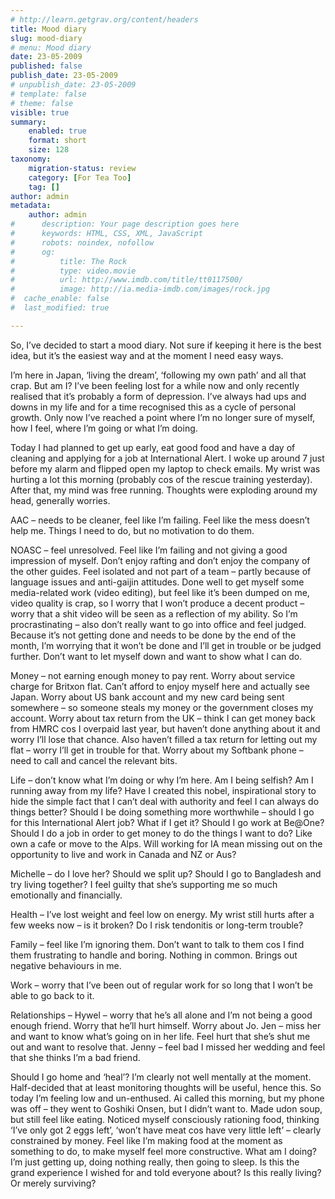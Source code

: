 ```yaml
---
# http://learn.getgrav.org/content/headers
title: Mood diary
slug: mood-diary
# menu: Mood diary
date: 23-05-2009
published: false
publish_date: 23-05-2009
# unpublish_date: 23-05-2009
# template: false
# theme: false
visible: true
summary:
    enabled: true
    format: short
    size: 128
taxonomy:
    migration-status: review
    category: [For Tea Too]
    tag: []
author: admin
metadata:
    author: admin
#      description: Your page description goes here
#      keywords: HTML, CSS, XML, JavaScript
#      robots: noindex, nofollow
#      og:
#          title: The Rock
#          type: video.movie
#          url: http://www.imdb.com/title/tt0117500/
#          image: http://ia.media-imdb.com/images/rock.jpg
#  cache_enable: false
#  last_modified: true

---
```


So, I’ve decided to start a mood diary. Not sure if keeping it here is the best idea, but it’s the easiest way and at the moment I need easy ways.

I’m here in Japan, ‘living the dream’, ‘following my own path’ and all that crap. But am I? I’ve been feeling lost for a while now and only recently realised that it’s probably a form of depression. I’ve always had ups and downs in my life and for a time recognised this as a cycle of personal growth. Only now I’ve reached a point where I’m no longer sure of myself, how I feel, where I’m going or what I’m doing.

Today I had planned to get up early, eat good food and have a day of cleaning and applying for a job at International Alert. I woke up around 7 just before my alarm and flipped open my laptop to check emails. My wrist was hurting a lot this morning (probably cos of the rescue training yesterday). After that, my mind was free running. Thoughts were exploding around my head, generally worries.

AAC – needs to be cleaner, feel like I’m failing. Feel like the mess doesn’t help me. Things I need to do, but no motivation to do them.

NOASC – feel unresolved. Feel like I’m failing and not giving a good impression of myself. Don’t enjoy rafting and don’t enjoy the company of the other guides. Feel isolated and not part of a team – partly because of language issues and anti-gaijin attitudes. Done well to get myself some media-related work (video editing), but feel like it’s been dumped on me, video quality is crap, so I worry that I won’t produce a decent product – worry that a shit video will be seen as a reflection of my ability. So I’m procrastinating – also don’t really want to go into office and feel judged. Because it’s not getting done and needs to be done by the end of the month, I’m worrying that it won’t be done and I’ll get in trouble or be judged further. Don’t want to let myself down and want to show what I can do.

Money – not earning enough money to pay rent. Worry about service charge for Britxon flat. Can’t afford to enjoy myself here and actually see Japan. Worry about US bank account and my new card being sent somewhere – so someone steals my money or the government closes my account. Worry about tax return from the UK – think I can get money back from HMRC cos I overpaid last year, but haven’t done anything about it and worry I’ll lose that chance. Also haven’t filled a tax return for letting out my flat – worry I’ll get in trouble for that. Worry about my Softbank phone – need to call and cancel the relevant bits.

Life – don’t know what I’m doing or why I’m here. Am I being selfish? Am I running away from my life? Have I created this nobel, inspirational story to hide the simple fact that I can’t deal with authority and feel I can always do things better? Should I be doing something more worthwhile – should I go for this International Alert job? What if I get it? Should I go work at Be@One? Should I do a job in order to get money to do the things I want to do? Like own a cafe or move to the Alps. Will working for IA mean missing out on the opportunity to live and work in Canada and NZ or Aus?

Michelle – do I love her? Should we split up? Should I go to Bangladesh and try living together? I feel guilty that she’s supporting me so much emotionally and financially.

Health – I’ve lost weight and feel low on energy. My wrist still hurts after a few weeks now – is it broken? Do I risk tendonitis or long-term trouble?

Family – feel like I’m ignoring them. Don’t want to talk to them cos I find them frustrating to handle and boring. Nothing in common. Brings out negative behaviours in me.

Work – worry that I’ve been out of regular work for so long that I won’t be able to go back to it.

Relationships – Hywel – worry that he’s all alone and I’m not being a good enough friend. Worry that he’ll hurt himself. Worry about Jo. Jen – miss her and want to know what’s going on in her life. Feel hurt that she’s shut me out and want to resolve that. Jenny – feel bad I missed her wedding and feel that she thinks I’m a bad friend.

Should I go home and ‘heal’? I’m clearly not well mentally at the moment. Half-decided that at least monitoring thoughts will be useful, hence this. So today I’m feeling low and un-enthused. Ai called this morning, but my phone was off – they went to Goshiki Onsen, but I didn’t want to. Made udon soup, but still feel like eating. Noticed myself consciously rationing food, thinking ‘I’ve only got 2 eggs left’, ‘won’t have meat cos have very little left’ – clearly constrained by money. Feel like I’m making food at the moment as something to do, to make myself feel more constructive. What am I doing? I’m just getting up, doing nothing really, then going to sleep. Is this the grand experience I wished for and told everyone about? Is this really living? Or merely surviving?